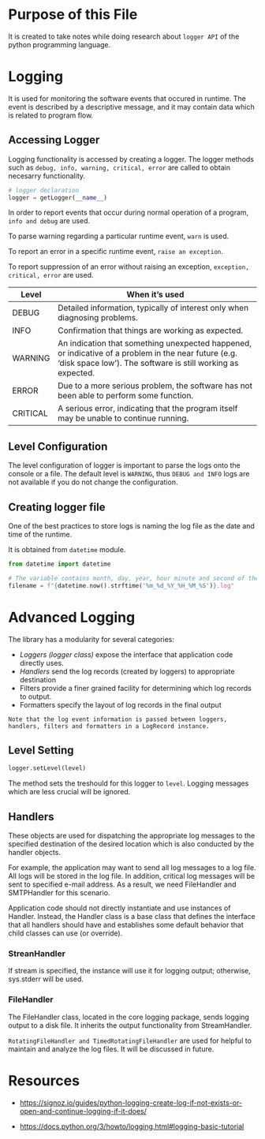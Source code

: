 # Purpose of this File
It is created to take notes while doing research about `logger API` of the python programming language.

# Logging
It is used for monitoring the software events that occured in runtime. The event is described by a descriptive message, and it may contain data which is related to program flow.

## Accessing Logger
Logging functionality is accessed by creating a logger. The logger methods such as `debug, info, warning, critical, error` are called to obtain necesarry functionality.

```python
# logger declaration
logger = getLogger(__name__)
```

In order to report events that occur during normal operation of a program, `info and debug` are used.

To parse warning regarding a particular runtime event, `warn` is used.

To report an error in a specific runtime event, `raise an exception`.

To report suppression of an error without raising an exception, `exception, critical, error` are used.

| Level     | When it’s used                                                                 |
|-----------|------------------------------------------------------------------------------|
| DEBUG     | Detailed information, typically of interest only when diagnosing problems.  |
| INFO      | Confirmation that things are working as expected.                           |
| WARNING   | An indication that something unexpected happened, or indicative of a problem in the near future (e.g. ‘disk space low’). The software is still working as expected. |
| ERROR     | Due to a more serious problem, the software has not been able to perform some function. |
| CRITICAL  | A serious error, indicating that the program itself may be unable to continue running. |

## Level Configuration
The level configuration of logger is important to parse the logs onto the console or a file. The default level is `WARNING`, thus `DEBUG and INFO` logs are not available if you do not change the configuration.

## Creating logger file
One of the best practices to store logs is naming the log file as the date and time of the runtime.

It is obtained from `datetime` module.

```python
from datetime import datetime

# The variable contains month, day, year, hour minute and second of the runtime as the name of the log file
filename = f"{datetime.now().strftime('%m_%d_%Y_%H_%M_%S')}.log"
```
# Advanced Logging
The library has a modularity for several categories:

- *Loggers (logger class)* expose the interface that application code directly uses.
- *Handlers* send the log records (created by loggers) to appropriate destination
- Filters provide a finer grained facility for determining which log records to output.
- Formatters specify the layout of log records in the final output

`Note that the log event information is passed between loggers, handlers, filters and formatters in a LogRecord instance.`

## Level Setting
```python
logger.setLevel(level)
```
The method sets the treshould for this logger to `level`. Logging messages which are less crucial will be ignored.

## Handlers
These objects are used for dispatching the appropriate log messages to the specified destination of the desired location which is also conducted by the handler objects.

For example, the application may want to send all log messages to a log file. All logs will be stored in the log file. In addition, critical log messages will be sent to specified e-mail address. As a result, we need FileHandler and SMTPHandler for this scenario.

Application code should not directly instantiate and use instances of Handler. Instead, the Handler class is a base class that defines the interface that all handlers should have and establishes some default behavior that child classes can use (or override).

### StreanHandler
If stream is specified, the instance will use it for logging output; otherwise, sys.stderr will be used.

### FileHandler
The FileHandler class, located in the core logging package, sends logging output to a disk file. It inherits the output functionality from StreamHandler.

`RotatingFileHandler and TimedRotatingFileHandler` are used for helpful to maintain and analyze the log files.
It will be discussed in future.

# Resources
- https://signoz.io/guides/python-logging-create-log-if-not-exists-or-open-and-continue-logging-if-it-does/

- https://docs.python.org/3/howto/logging.html#logging-basic-tutorial
